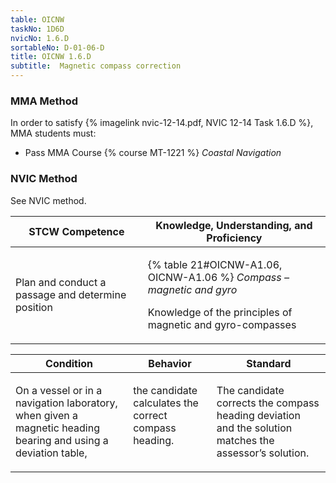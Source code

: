 ```yaml
---
table: OICNW
taskNo: 1D6D
nvicNo: 1.6.D 
sortableNo: D-01-06-D
title: OICNW 1.6.D 
subtitle:  Magnetic compass correction
---
```



### MMA Method

In order to satisfy  {% imagelink nvic-12-14.pdf, NVIC 12-14 Task 1.6.D %}, MMA students must:

* Pass MMA Course {% course MT-1221 %}  *Coastal Navigation*


### NVIC Method

<a onclick="togglevisibility('nvic_methods')" >See NVIC method.</a>

<div id='nvic_methods' class='hide'>

<table>
<thead>
<tr>
<th class='forty'> STCW Competence </th>
<th class='sixty'> Knowledge, Understanding, and Proficiency </th>
</tr>
</thead>




<tbody>
<tr><td markdown='1'>

Plan and conduct a passage and determine position

</td><td markdown='1'>

{% table 21#OICNW-A1.06, OICNW-A1.06 %} *Compass – magnetic and gyro*

Knowledge of the principles of magnetic and gyro-compasses

</td></tr>


</tbody>
</table>


<table>
<thead>
<tr><th class='twenty'>  Condition </th><th class='twenty'> Behavior </th><th  class='sixty'>Standard </th></tr>
</thead>
<tbody >



<tr><td markdown='1'>

On a vessel or in a navigation laboratory, when given a magnetic heading bearing and using a deviation table,

</td><td markdown='1'>

the candidate calculates the correct compass heading.

<br>

<div class="tooltip" markdown='1'>



</div>


</td><td markdown='1'>

The candidate corrects the compass heading deviation and the solution matches the assessor’s solution.

</td></tr>
</tbody>
</table>
</div>
